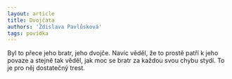 ```yaml
---
layout: article
title: Dvojčata
authors: 'Zdislava Pavlůsková'
tags: povídka
---
```


Byl to přece jeho bratr, jeho dvojče. Navíc věděl, že to prostě patří k jeho povaze a stejně tak věděl, jak moc se bratr za každou svou chybu stydí. To je pro něj dostatečný trest.
